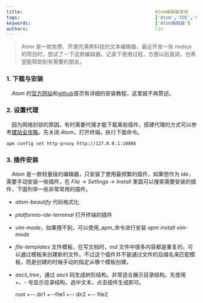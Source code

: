 ```yaml
---
title:                                                 Atom编辑器使用
tags:                                                  ['Atom','IDE','nodejs']
keywords:                                              ['Atom编辑器']
authors:                                               lin
---
```


> _Atom_ 是一款免费、开源充满黑科技的文本编辑器，最近开发一些 _nodejs_ 的项目时，尝试了一下这款编辑器，记录下使用过程，方便以后查阅，也希望能帮助到有需要的朋友。

### 1. 下载与安装

 _Atom_ 的[官方网站](https://atom.io/)和[github](https://github.com/atom/atom)首页有详细的安装教程，这里就不再赘述。

### 2. 设置代理

 因为网络封锁的原因，有时需要代理才能下载某些插件，搭建代理的方式可以参考[建站全攻略](/docs/set-up-site/your-site-in-one)。先关闭 _Atom_，打开终端，执行下面命令。

    apm config set http-proxy http://127.0.0.1:10886

### 3. 插件安装

 _Atom_ 是一款轻量级的编辑器，只安装了使用最频繁的插件，如果想作为 _ide_，需要手动安装一些插件，在 _File_ → _Settings_ → _Install_ 里面可以搜索需要安装的插件，下面列举一些非常常用的插件。

-   _atom-beautify_ 代码格式化

-   _platformio-ide-terminal_ 打开终端的插件
-   _vim-mode_，如果搜不到，可以使用_apm_命令进行安装 _apm install vim-mode_
-   _file-templates_ 文件模板，在写文档时，_md_ 文件中很多内容都是重复的，可以通过模板来创建新的文件。不过这个插件并不是通过文件的后缀名来匹配模板，而是创建的时候手动的指定从哪个模板创建。
-   _ascii_tree_，通过 _ascii_ 码生成树形结构，非常适合展示目录结构。先使用 _+_、_-_ 号显示目录结构，选中文本，点击插件生成即可。


    root
    +-- dir1
        +--file1
    +-- dir2
        +-- file2
